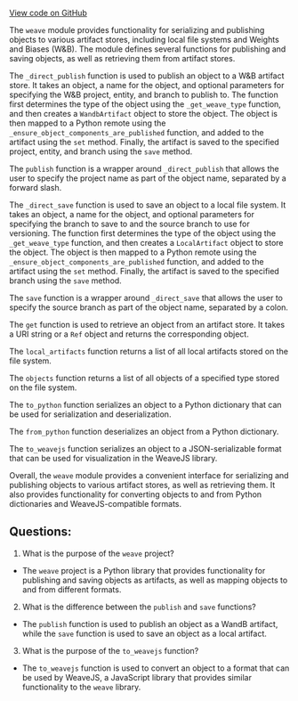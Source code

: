 [View code on GitHub](https://github.com/wandb/weave/weave/storage.py)

The `weave` module provides functionality for serializing and publishing objects to various artifact stores, including local file systems and Weights and Biases (W&B). The module defines several functions for publishing and saving objects, as well as retrieving them from artifact stores.

The `_direct_publish` function is used to publish an object to a W&B artifact store. It takes an object, a name for the object, and optional parameters for specifying the W&B project, entity, and branch to publish to. The function first determines the type of the object using the `_get_weave_type` function, and then creates a `WandbArtifact` object to store the object. The object is then mapped to a Python remote using the `_ensure_object_components_are_published` function, and added to the artifact using the `set` method. Finally, the artifact is saved to the specified project, entity, and branch using the `save` method.

The `publish` function is a wrapper around `_direct_publish` that allows the user to specify the project name as part of the object name, separated by a forward slash.

The `_direct_save` function is used to save an object to a local file system. It takes an object, a name for the object, and optional parameters for specifying the branch to save to and the source branch to use for versioning. The function first determines the type of the object using the `_get_weave_type` function, and then creates a `LocalArtifact` object to store the object. The object is then mapped to a Python remote using the `_ensure_object_components_are_published` function, and added to the artifact using the `set` method. Finally, the artifact is saved to the specified branch using the `save` method.

The `save` function is a wrapper around `_direct_save` that allows the user to specify the source branch as part of the object name, separated by a colon.

The `get` function is used to retrieve an object from an artifact store. It takes a URI string or a `Ref` object and returns the corresponding object.

The `local_artifacts` function returns a list of all local artifacts stored on the file system.

The `objects` function returns a list of all objects of a specified type stored on the file system.

The `to_python` function serializes an object to a Python dictionary that can be used for serialization and deserialization.

The `from_python` function deserializes an object from a Python dictionary.

The `to_weavejs` function serializes an object to a JSON-serializable format that can be used for visualization in the WeaveJS library.

Overall, the `weave` module provides a convenient interface for serializing and publishing objects to various artifact stores, as well as retrieving them. It also provides functionality for converting objects to and from Python dictionaries and WeaveJS-compatible formats.
## Questions: 
 1. What is the purpose of the `weave` project?
- The `weave` project is a Python library that provides functionality for publishing and saving objects as artifacts, as well as mapping objects to and from different formats.

2. What is the difference between the `publish` and `save` functions?
- The `publish` function is used to publish an object as a WandB artifact, while the `save` function is used to save an object as a local artifact.

3. What is the purpose of the `to_weavejs` function?
- The `to_weavejs` function is used to convert an object to a format that can be used by WeaveJS, a JavaScript library that provides similar functionality to the `weave` library.